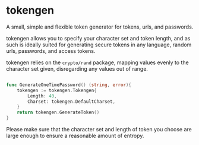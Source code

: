 # tokengen

A small, simple and flexible token generator for tokens, urls, and passwords. 

tokengen allows you to specify your character set and token length, and as such is ideally suited for generating secure
tokens in any language, random urls, passwords, and access tokens.

tokengen relies on the `crypto/rand` package, mapping values evenly to the character set
given, disregarding any values out of range.

```go

func GenerateOneTimePassword() (string, error){
    tokengen := tokengen.Tokengen{
        Length: 40,
        Charset: tokengen.DefaultCharset,
    }
    return tokengen.GenerateToken()
}

```

Please make sure that the character set and length of token you choose are large enough to ensure 
a reasonable amount of entropy.

